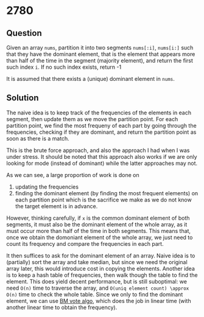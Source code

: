 # 2780

## Question

Given an array `nums`, partition it into two segments `nums[:i]`, `nums[i:]` such that they have the dominant element, that is the element that appears more than half of the time in the segment (majority element), and return the first such index `i`. If no such index exists, return -1

It is assumed that there exists a (unique) dominant element in `nums`.

## Solution

The naive idea is to keep track of the frequencies of the elements in each segment, then update them as we move the partition point. For each partition point, we find the most frequeny of each part by going through the frequencies, checking if they are dominant, and return the partition point as soon as there is a match.

This is the brute force approach, and also the approach I had when I was under stress. It should be noted that this approach also works if we are only looking for mode (instead of dominant) while the latter approaches may not.

As we can see, a large proportion of work is done on
1. updating the frequencies
2. finding the dominant element (by finding the most frequent elements) on each partition point
which is the sacrifice we make as we do not know the target element is in advance.

However, thinking carefully, if `x` is the common dominant element of both segments, it must also be the dominant element of the whole array, as it must occur more than half of the time in both segments.
This means that, once we obtain the domoniant element of the whole array, we just need to count its frequency and compare the frequencies in each part.

It then suffices to ask for the dominant element of an array.
Naive idea is to (partially) sort the array and take median, but since we need the original array later, this would introduce cost in copying the elements.
Another idea is to keep a hash table of frequencies, then walk though the table to find the element. This does yield decent performance, but is still suboptimal: we need `O(n)` time to traverse the array, and `O(uniq element count) \approx O(n)` time to check the whole table.
Since we only to find the dominant element, we can use [BM vote algo](https://en.wikipedia.org/wiki/Boyer%E2%80%93Moore_majority_vote_algorithm), which does the job in linear time (with another linear time to obtain the frequency).

